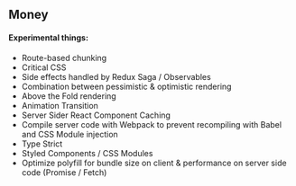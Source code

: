 ## Money

#### Experimental things:
- Route-based chunking
- Critical CSS
- Side effects handled by Redux Saga / Observables
- Combination between pessimistic & optimistic rendering
- Above the Fold rendering
- Animation Transition
- Server Sider React Component Caching
- Compile server code with Webpack to prevent recompiling with Babel and CSS Module injection
- Type Strict
- Styled Components / CSS Modules
- Optimize polyfill for bundle size on client & performance on server side code (Promise / Fetch)
